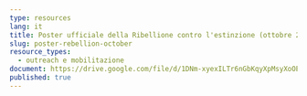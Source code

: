```yaml
---
type: resources
lang: it
title: Poster ufficiale della Ribellione contro l'estinzione (ottobre 2021)
slug: poster-rebellion-october
resource_types:
  - outreach e mobilitazione
document: https://drive.google.com/file/d/1DNm-xyexILTr6nGbKqyXpMsyXoOE96w2/view?usp=sharing
published: true
---
```

